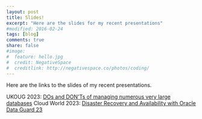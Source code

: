 ```yaml
---
layout: post
title: Slides!
excerpt: "Here are the slides for my recent presentations"
#modified: 2016-02-24
tags: [blog]
comments: true
share: false
#image:
#  feature: hello.jpg
#  credit: NegativeSpace
#  creditlink: http://negativespace.co/photos/coding/
---
```


Here are the links to the slides of my recent presentations.

UKOUG 2023: [DOs and DON'Ts of managing numerous very large databases](/assets/files/2023_DOs_n_DONTs.pdf)
Cloud World 2023: [Disaster Recovery and Availability with Oracle Data Guard 23](/assets/files/2023_CloudWorld_DG.pdf)
